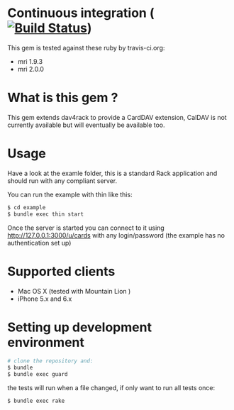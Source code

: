 
# Continuous integration ([![Build Status](https://secure.travis-ci.org/schmurfy/dav4rack_ext.png)](http://travis-ci.org/schmurfy/dav4rack_ext))

This gem is tested against these ruby by travis-ci.org:

- mri 1.9.3
- mri 2.0.0

# What is this gem ?
This gem extends dav4rack to provide a CardDAV extension, CalDAV is not currently available but will eventually be available too.


# Usage

Have a look at the examle folder, this is a standard Rack application and should run with any compliant server.

You can run the example with thin like this:

```bash
$ cd example
$ bundle exec thin start
```

Once the server is started you can connect to it using http://127.0.0.1:3000/u/cards with any login/password
(the example has no authentication set up)

# Supported clients
- Mac OS X (tested with Mountain Lion )
- iPhone 5.x and 6.x

# Setting up development environment

```bash
# clone the repository and:
$ bundle
$ bundle exec guard
```

the tests will run when a file changed, if only want to run all tests once:

```bash
$ bundle exec rake
```


